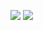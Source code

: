 [![](https://img.shields.io/badge/<-FF4859?style=for-the-badge)](../12_Cloud_Monitorization/README.md)
[![](https://img.shields.io/badge/CONTENT_TABLE-175074?style=for-the-badge)](../README.md)
<!-- [![](https://img.shields.io/badge/>-FF4859?style=for-the-badge)]() -->